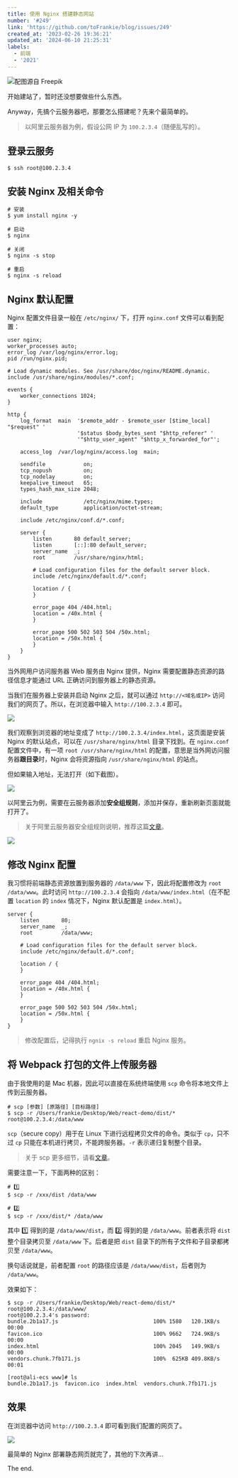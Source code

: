 ```yaml
---
title: 使用 Nginx 搭建静态网站
number: '#249'
link: 'https://github.com/toFrankie/blog/issues/249'
created_at: '2023-02-26 19:36:21'
updated_at: '2024-06-10 21:25:31'
labels:
  - 前端
  - '2021'
---
```

![配图源自 Freepik](https://upload-images.jianshu.io/upload_images/5128488-3c10faf568e25f0d.jpg?imageMogr2/auto-orient/strip%7CimageView2/2/w/1240)


开始建站了，暂时还没想要做些什么东西。

Anyway，先搞个云服务器吧，那要怎么搭建呢？先来个最简单的。

> 以阿里云服务器为例，假设公网 IP 为 `100.2.3.4`（随便乱写的）。

## 登录云服务

```shell
$ ssh root@100.2.3.4
```

## 安装 Nginx 及相关命令

```shell
# 安装
$ yum install nginx -y

# 启动
$ nginx

# 关闭
$ nginx -s stop

# 重启
$ nginx -s reload
```

## Nginx 默认配置

Nginx 配置文件目录一般在 `/etc/nginx/` 下，打开 `nginx.conf` 文件可以看到配置：

```nginx
user nginx;
worker_processes auto;
error_log /var/log/nginx/error.log;
pid /run/nginx.pid;

# Load dynamic modules. See /usr/share/doc/nginx/README.dynamic.
include /usr/share/nginx/modules/*.conf;

events {
    worker_connections 1024;
}

http {
    log_format  main  '$remote_addr - $remote_user [$time_local] "$request" '
                      '$status $body_bytes_sent "$http_referer" '
                      '"$http_user_agent" "$http_x_forwarded_for"';

    access_log  /var/log/nginx/access.log  main;

    sendfile            on;
    tcp_nopush          on;
    tcp_nodelay         on;
    keepalive_timeout   65;
    types_hash_max_size 2048;

    include             /etc/nginx/mime.types;
    default_type        application/octet-stream;

    include /etc/nginx/conf.d/*.conf;

    server {
        listen       80 default_server;
        listen       [::]:80 default_server;
        server_name  _;
        root         /usr/share/nginx/html;

        # Load configuration files for the default server block.
        include /etc/nginx/default.d/*.conf;

        location / {
        }

        error_page 404 /404.html;
        location = /40x.html {
        }

        error_page 500 502 503 504 /50x.html;
        location = /50x.html {
        }
    }
}
```

当外网用户访问服务器 Web 服务由 Nginx 提供，Nginx 需要配置静态资源的路径信息才能通过 URL 正确访问到服务器上的静态资源。

当我们在服务器上安装并启动 Nginx 之后，就可以通过 `http://<域名或IP>` 访问我们的网页了。所以，在浏览器中输入 `http://100.2.3.4` 即可。

![](https://upload-images.jianshu.io/upload_images/5128488-d4f99a8697fcc167.png?imageMogr2/auto-orient/strip%7CimageView2/2/w/1240)

我们观察到浏览器的地址变成了 `http://100.2.3.4/index.html`，这页面是安装 Nginx 的默认站点，可以在 `/usr/share/nginx/html` 目录下找到。在 `nginx.conf` 配置文件中，有一项 `root /usr/share/nginx/html` 的配置，意思是当外网访问服务器**跟目录**时，Nginx 会将资源指向 `/usr/share/nginx/html` 的站点。

但如果输入地址，无法打开（如下截图）。

![](https://upload-images.jianshu.io/upload_images/5128488-a4072593f84180c5.png?imageMogr2/auto-orient/strip%7CimageView2/2/w/1240)

以阿里云为例，需要在云服务器添加**安全组规则**，添加并保存，重新刷新页面就能打开了。

> 关于阿里云服务器安全组规则说明，推荐这篇[文章](https://blog.csdn.net/weixin_46628200/article/details/108918934)。

![](https://upload-images.jianshu.io/upload_images/5128488-1a367e935442b825.png?imageMogr2/auto-orient/strip%7CimageView2/2/w/1240)

## 修改 Nginx 配置

我习惯将前端静态资源放置到服务器的 `/data/www` 下，因此将配置修改为 `root /data/www`。此时访问 `http://100.2.3.4` 会指向 `/data/www/index.html`（在不配置 `location` 的 `index` 情况下，Nginx 默认配置是 `index.html`）。

```
server {
    listen       80;
    server_name  _;
    root         /data/www;

    # Load configuration files for the default server block.
    include /etc/nginx/default.d/*.conf;

    location / {
    }

    error_page 404 /404.html;
    location = /40x.html {
    }

    error_page 500 502 503 504 /50x.html;
    location = /50x.html {
    }
}
```

> 修改配置后，记得执行 `ngnix -s reload` 重启 Nginx 服务。

## 将 Webpack 打包的文件上传服务器

由于我使用的是 Mac 机器，因此可以直接在系统终端使用 `scp` 命令将本地文件上传到云服务器。

```shell
# scp [参数] [原路径] [目标路径]
$ scp -r /Users/frankie/Desktop/Web/react-demo/dist/* root@100.2.3.4:/data/www
```
`scp`（secure copy）用于在 Linux 下进行远程拷贝文件的命令。类似于 `cp`，只不过 `cp` 只能在本机进行拷贝，不能跨服务器。`-r` 表示递归复制整个目录。

> 关于 scp 更多细节，请看[文章](https://www.cnblogs.com/exmyth/p/9074722.html)。

需要注意一下，下面两种的区别：

```shell
# 1️⃣
$ scp -r /xxx/dist /data/www

# 2️⃣
$ scp -r /xxx/dist/* /data/www
```

其中 1️⃣ 得到的是 `/data/www/dist`，而 2️⃣ 得到的是 `/data/www`。前者表示将 `dist` 整个目录拷贝至 `/data/www` 下。后者是把 `dist` 目录下的所有子文件和子目录都拷贝至 `/data/www`。

换句话说就是，前者配置 `root` 的路径应该是 `/data/www/dist`，后者则为 `/data/www`。

效果如下：

```shell
$ scp -r /Users/frankie/Desktop/Web/react-demo/dist/* root@100.2.3.4:/data/www/
root@100.2.3.4's password: 
bundle.2b1a17.js                              100% 1580   120.1KB/s   00:00    
favicon.ico                                   100% 9662   724.9KB/s   00:00    
index.html                                    100% 2045   149.9KB/s   00:00    
vendors.chunk.7fb171.js                       100%  625KB 409.8KB/s   00:01
```

```
[root@ali-ecs www]# ls
bundle.2b1a17.js  favicon.ico  index.html  vendors.chunk.7fb171.js
```

## 效果

在浏览器中访问 `http://100.2.3.4` 即可看到我们配置的网页了。

![](https://upload-images.jianshu.io/upload_images/5128488-847c8fa6105b2570.png?imageMogr2/auto-orient/strip%7CimageView2/2/w/1240)

最简单的 Nginx 部署静态网页就完了，其他的下次再讲...

The end.

